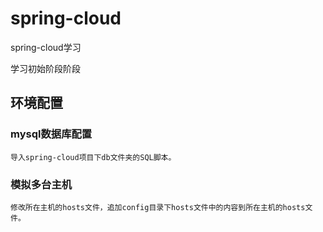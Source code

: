 # spring-cloud
spring-cloud学习

学习初始阶段阶段

## 环境配置
### mysql数据库配置
```text
导入spring-cloud项目下db文件夹的SQL脚本。
```

### 模拟多台主机
```text
修改所在主机的hosts文件，追加config目录下hosts文件中的内容到所在主机的hosts文件。
```
